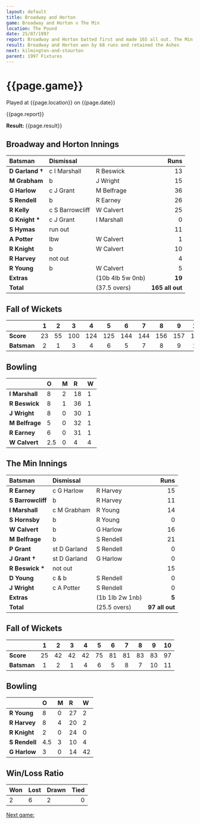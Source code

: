 ```yaml
---
layout: default
title: Broadway and Horton
game: Broadway and Horton v The Min
location: The Pound
date: 25/07/1997
report: Broadway and Horton batted first and made 165 all out. The Min replied with 97 all out
result: Broadway and Horton won by 68 runs and retained the Ashes
next: kilmington-and-stourton
parent: 1997 Fixtures
---
```


# {{page.game}}

Played at {{page.location}} on {{page.date}}

{{page.report}}

**Result:** {{page.result}}

## Broadway and Horton Innings

| Batsman | Dismissal |  | Runs |
|:---|:---|---|---:|
| **D Garland &#8224;** | c I Marshall | R Beswick | 13 |
| **M Grabham** | b | J Wright | 15 |
| **G Harlow** | c J Grant | M Belfrage | 36 |
| **S Rendell** | b | R Earney | 26 |
| **R Kelly** | c S Barrowcliff | W Calvert | 25 |
| **G Knight &#42;** | c J Grant | I Marshall | 0 |
| **S Hymas** | run out |  | 11 |
| **A Potter** | lbw | W Calvert | 1 |
| **R Knight** | b | W Calvert | 10 |
| **R Harvey** | not out |  | 4 |
| **R Young** | b | W Calvert | 5 |
| **Extras** | | (10b 4lb 5w 0nb) | **19** |
| **Total** | | (37.5 overs) | ****165 all out**** |

## Fall of Wickets

| | 1 | 2 | 3 | 4 | 5 | 6 | 7 | 8 | 9 | 10 |
|---|:---:|:---:|:---:|:---:|:---:|:---:|:---:|:---:|:---:|:---:|
| **Score** | 23 | 55 | 100 | 124 | 125 | 144 | 144 | 156 | 157 | 165 |
| **Batsman** | 2 | 1 | 3 | 4 | 6 | 5 | 7 | 8 | 9 | 11 |

## Bowling

| | O | M | R | W |
|---|:---|:---|:---|:---|
| **I Marshall** | 8 | 2 | 18 | 1 |
| **R Beswick** | 8 | 1 | 36 | 1 |
| **J Wright** | 8 | 0 | 30 | 1 |
| **M Belfrage** | 5 | 0 | 32 | 1 |
| **R Earney** | 6 | 0 | 31 | 1 |
| **W Calvert** | 2.5 | 0 | 4 | 4 |

## The Min Innings

| Batsman | Dismissal |  | Runs |
|:---|:---|---|---:|
| **R Earney** | c G Harlow | R Harvey | 15 |
| **S Barrowcliff** | b | R Harvey | 11 |
| **I Marshall** | c M Grabham | R Young | 14 |
| **S Hornsby** | b | R Young | 0 |
| **W Calvert** | b | G Harlow | 16 |
| **M Belfrage** | b | S Rendell | 21 |
| **P Grant** | st D Garland | S Rendell | 0 |
| **J Grant &#8224;** | st D Garland | G Harlow | 0 |
| **R Beswick &#42;** | not out |  | 15 |
| **D Young** | c & b | S Rendell | 0 |
| **J Wright** | c A Potter | S Rendell | 0 |
| **Extras** | | (1b 1lb 2w 1nb) | **5** |
| **Total** | | (25.5 overs) | ****97 all out**** |

## Fall of Wickets

| | 1 | 2 | 3 | 4 | 5 | 6 | 7 | 8 | 9 | 10 |
|---|:---:|:---:|:---:|:---:|:---:|:---:|:---:|:---:|:---:|:---:|
| **Score** | 25 | 42 | 42 | 42 | 75 | 81 | 81 | 83 | 83 | 97 |
| **Batsman** | 1 | 2 | 1 | 4 | 6 | 5 | 8 | 7 | 10 | 11 |

## Bowling

| | O | M | R | W |
|---|:---|:---|:---|:---|
| **R Young** | 8 | 0 | 27 | 2 |
| **R Harvey** | 8 | 4 | 20 | 2 |
| **R Knight** | 2 | 0 | 24 | 0 |
| **S Rendell** | 4.5 | 3 | 10 | 4 |
| **G Harlow** | 3 | 0 | 14 | 42|

## Win/Loss Ratio

| Won | Lost | Drawn | Tied |
|:---|:---|:---|---:|
| 2 | 6 | 2 | 0 |

[Next game:]({{page.next}})